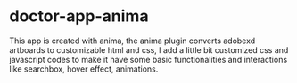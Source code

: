 # doctor-app-anima

This app is created with anima, the anima plugin converts adobexd artboards to customizable html and css, I add a little bit customized css and javascript codes to make it have some basic functionalities and interactions like searchbox, hover effect, animations. 



